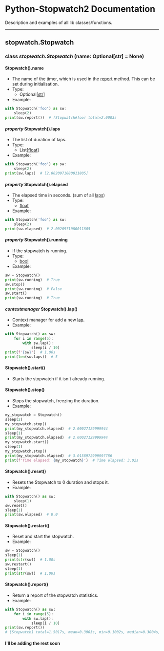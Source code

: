 # Python-Stopwatch2 Documentation

Description and examples of all lib classes/functions.

***

## stopwatch.Stopwatch

### class *stopwatch.Stopwatch* (name: Optional[str] = None)

#### Stopwatch().name

- The name of the timer, which is used in the [report](https://github.com/devRMA/python-stopwatch2/tree/main/docs#report) method. This can be set during initialisation.
- Type:
  - Optional[[str](https://docs.python.org/3/library/stdtypes.html#str)]
- Example:

```python
with Stopwatch('foo') as sw:
    sleep(2)
print(sw.report())  # [Stopwatch#foo] total=2.0003s
```

#### *property* Stopwatch().laps

- The list of duration of laps.
- Type:
  - List[[float](https://docs.python.org/3/library/functions.html#float)]
- Example:

```python
with Stopwatch('foo') as sw:
    sleep(2)
print(sw.laps)  # [2.0020971080011805]
```

#### *property* Stopwatch().elapsed

- The elapsed time in seconds. (sum of all [laps](https://github.com/devRMA/python-stopwatch2/tree/main/docs#property-laps))
- Type:
  - [float](https://docs.python.org/3/library/functions.html#float)
- Example:

```python
with Stopwatch('foo') as sw:
    sleep(2)
print(sw.elapsed)  # 2.0020971080011805
```

#### *property* Stopwatch().running

- If the stopwatch is running.
- Type:
  - [bool](https://docs.python.org/3/library/functions.html#bool)
- Example:

```python
sw = Stopwatch()
print(sw.running)  # True
sw.stop()
print(sw.running)  # False
sw.start()
print(sw.running)  # True
```

#### *contextmanager* Stopwatch().lap()

- Context manager for add a new [lap](https://github.com/devRMA/python-stopwatch2/tree/main/docs#property-laps).
- Example:

```python
with Stopwatch() as sw:
    for i in range(5):
        with sw.lap():
            sleep(i / 10)
print(f'{sw}')  # 1.00s
print(len(sw.laps))  # 5
```

#### Stopwatch().start()

- Starts the stopwatch if it isn't already running.

#### Stopwatch().stop()

- Stops the stopwatch, freezing the duration.
- Example:

```python
my_stopwatch = Stopwatch()
sleep(2)
my_stopwatch.stop()
print(my_stopwatch.elapsed)  # 2.00027129999944
sleep(1)
print(my_stopwatch.elapsed)  # 2.00027129999944
my_stopwatch.start()
sleep(1)
my_stopwatch.stop()
print(my_stopwatch.elapsed)  # 3.0158972999997786
print(f'Time elapsed: {my_stopwatch}')  # Time elapsed: 3.02s
```

#### Stopwatch().reset()

- Resets the Stopwatch to 0 duration and stops it.
- Example:

```python
with Stopwatch() as sw:
    sleep(1)
sw.reset()
sleep(1)
print(sw.elapsed)  # 0.0
```

#### Stopwatch().restart()

- Reset and start the stopwatch.
- Example:

```python
sw = Stopwatch()
sleep(1)
print(str(sw))  # 1.00s
sw.restart()
sleep(1)
print(str(sw))  # 1.00s
```

#### Stopwatch().report()

- Return a report of the stopwatch statistics.
- Example:

```python
with Stopwatch() as sw:
    for i in range(5):
        with sw.lap():
            sleep(i / 10)
print(sw.report())
# [Stopwatch] total=1.5017s, mean=0.3003s, min=0.1002s, median=0.3004s, max=0.5006s, dev=0.1416s
```

#### I'll be adding the rest soon

